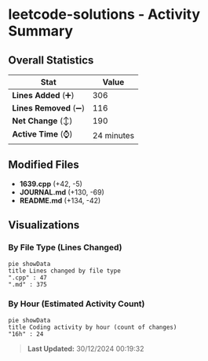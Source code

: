 # leetcode-solutions - Activity Summary 

## Overall Statistics

| Stat                   | Value                                                             |
| ---------------------- | ----------------------------------------------------------------- |
| **Lines Added** (➕)   | 306                                          |
| **Lines Removed** (➖) | 116                                        |
| **Net Change** (↕)    | 190                |
| **Active Time** (⌚)   | 24 minutes |


## Modified Files
- **1639.cpp** (+42, -5)
- **JOURNAL.md** (+130, -69)
- **README.md** (+134, -42)

## Visualizations

### By File Type (Lines Changed)

```mermaid
pie showData
title Lines changed by file type
".cpp" : 47
".md" : 375
```

### By Hour (Estimated Activity Count)

```mermaid
pie showData
title Coding activity by hour (count of changes)
"16h" : 24
```


> **Last Updated:** 30/12/2024 00:19:32